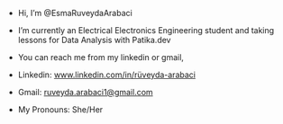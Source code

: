 - Hi, I’m @EsmaRuveydaArabaci
- I’m currently an Electrical Electronics Engineering student and taking lessons for Data Analysis with Patika.dev 
- You can reach me from my linkedin or gmail,
- Linkedin: www.linkedin.com/in/rüveyda-arabaci
- Gmail: ruveyda.arabaci1@gmail.com

- My Pronouns: She/Her
